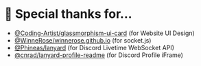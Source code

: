 # 💖 Special thanks for...
  - [@Coding-Artist](https://codingartistweb.com/2020/12/glassmorphism-ui-with-css/)[/glassmorphism-ui-card](https://codepen.io/Coding-Artist/pen/jOMwVYQ) (for Website UI Design)
  - [@WinneRose/winnerose.github.io](https://github.com/WinneRose/winnerose.github.io) (for socket.js)
  - [@Phineas/lanyard](https://github.com/Phineas/lanyard) (for Discord Livetime WebSocket API)
  - [@cnrad/lanyard-profile-readme](https://github.com/cnrad/lanyard-profile-readme) (for Discord Profile iFrame)
